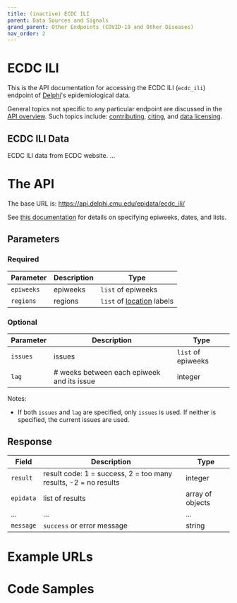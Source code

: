 ```yaml
---
title: (inactive) ECDC ILI
parent: Data Sources and Signals
grand_parent: Other Endpoints (COVID-19 and Other Diseases)
nav_order: 2
---
```


# ECDC ILI

This is the API documentation for accessing the ECDC ILI (`ecdc_ili`) endpoint
of [Delphi](https://delphi.cmu.edu/)'s epidemiological data.

General topics not specific to any particular endpoint are discussed in the
[API overview](README.md). Such topics include:
[contributing](README.md#contributing), [citing](README.md#citing), and
[data licensing](README.md#data-licensing).

## ECDC ILI Data

ECDC ILI data from ECDC website. ... <!-- TODO -->

# The API

The base URL is: https://api.delphi.cmu.edu/epidata/ecdc_ili/

See [this documentation](README.md) for details on specifying epiweeks, dates, and lists.

## Parameters

### Required

| Parameter  | Description | Type                                                                                                        |
|------------|-------------|-------------------------------------------------------------------------------------------------------------|
| `epiweeks` | epiweeks    | `list` of epiweeks                                                                                          |
| `regions`  | regions     | `list` of [location](https://github.com/cmu-delphi/delphi-epidata/blob/main/labels/ecdc_regions.txt) labels |

### Optional

| Parameter | Description                                | Type               |
|-----------|--------------------------------------------|--------------------|
| `issues`  | issues                                     | `list` of epiweeks |
| `lag`     | # weeks between each epiweek and its issue | integer            |

Notes:
- If both `issues` and `lag` are specified, only `issues` is used.
If neither is specified, the current issues are used.

## Response

| Field     | Description                                                     | Type             |
|-----------|-----------------------------------------------------------------|------------------|
| `result`  | result code: 1 = success, 2 = too many results, -2 = no results | integer          |
| `epidata` | list of results                                                 | array of objects |
| ...       | ...                                                             | ...              | <!-- TODO -->
| `message` | `success` or error message                                      | string           |

# Example URLs

<!-- TODO: fix -->

# Code Samples

<!-- TODO: fix -->
